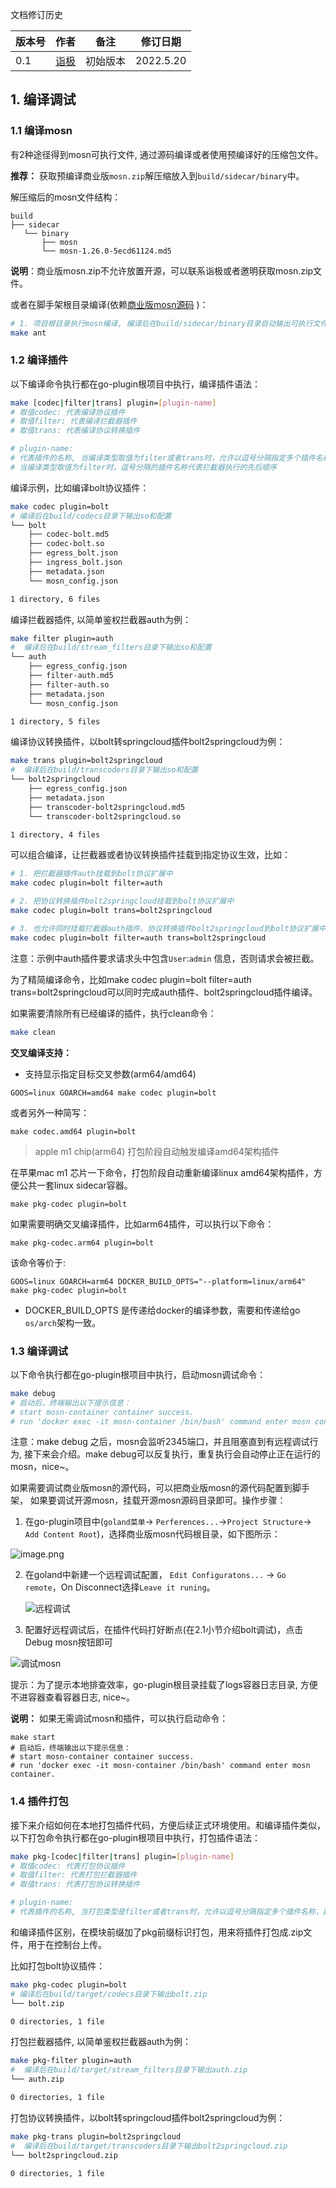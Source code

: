 文档修订历史

| 版本号 | 作者 | 备注     | 修订日期      |
| ------ | ---- | -------- |-----------|
| 0.1    | [诣极](https://github.com/zonghaishang) | 初始版本 | 2022.5.20 |

## 1. 编译调试

### 1.1 编译mosn

有2种途径得到mosn可执行文件, 通过源码编译或者使用预编译好的压缩包文件。

**推荐：**
获取预编译商业版`mosn.zip`解压缩放入到`build/sidecar/binary`中。

解压缩后的mosn文件结构：

```shell
build
├── sidecar
   └── binary
       ├── mosn
       └── mosn-1.26.0-5ecd61124.md5
```

**说明**：商业版mosn.zip不允许放置开源，可以联系诣极或者邀明获取mosn.zip文件。

或者在脚手架根目录编译(依赖[商业版mosn源码](https://github.com/mosn/extensions/blob/master/go-plugin/doc/1.plugin-prepare.md#111-mosn%E6%BA%90%E7%A0%81) )：
```bash
# 1. 项目根目录执行mosn编译, 编译后在build/sidecar/binary目录自动输出可执行文件mosn
make ant
```

### 1.2 编译插件

以下编译命令执行都在go-plugin根项目中执行，编译插件语法：

```bash
make [codec|filter|trans] plugin=[plugin-name]
# 取值codec: 代表编译协议插件
# 取值filter: 代表编译拦截器插件
# 取值trans: 代表编译协议转换插件

# plugin-name:
# 代表插件的名称, 当编译类型取值为filter或者trans时，允许以逗号分隔指定多个插件名称，脚手架同时编译多个插件
# 当编译类型取值为filter时，逗号分隔的插件名称代表拦截器执行的先后顺序
```

编译示例，比如编译bolt协议插件：

```bash
make codec plugin=bolt
# 编译后在build/codecs目录下输出so和配置
└── bolt
    ├── codec-bolt.md5
    ├── codec-bolt.so
    ├── egress_bolt.json
    ├── ingress_bolt.json
    ├── metadata.json
    └── mosn_config.json

1 directory, 6 files
```

编译拦截器插件, 以简单鉴权拦截器auth为例：

```bash
make filter plugin=auth
#  编译后在build/stream_filters目录下输出so和配置
└── auth
    ├── egress_config.json
    ├── filter-auth.md5
    ├── filter-auth.so
    ├── metadata.json
    └── mosn_config.json

1 directory, 5 files
```

编译协议转换插件，以bolt转springcloud插件bolt2springcloud为例：

```bash
make trans plugin=bolt2springcloud
#  编译后在build/transcoders目录下输出so和配置
└── bolt2springcloud
    ├── egress_config.json
    ├── metadata.json
    ├── transcoder-bolt2springcloud.md5
    └── transcoder-bolt2springcloud.so

1 directory, 4 files
```

可以组合编译，让拦截器或者协议转换插件挂载到指定协议生效，比如：

```bash
# 1. 把拦截器插件auth挂载到bolt协议扩展中
make codec plugin=bolt filter=auth

# 2. 把协议转换插件bolt2springcloud挂载到bolt协议扩展中
make codec plugin=bolt trans=bolt2springcloud

# 3. 也允许同时挂载拦截器auth插件、协议转换插件bolt2springcloud到bolt协议扩展中
make codec plugin=bolt filter=auth trans=bolt2springcloud
```

注意：示例中auth插件要求请求头中包含`User`:`admin` 信息，否则请求会被拦截。

为了精简编译命令，比如make codec plugin=bolt filter=auth trans=bolt2springcloud可以同时完成auth插件、bolt2springcloud插件编译。

如果需要清除所有已经编译的插件，执行clean命令：

```bash
make clean
```

**交叉编译支持：**

- 支持显示指定目标交叉参数(arm64/amd64)

```
GOOS=linux GOARCH=amd64 make codec plugin=bolt
```

或者另外一种简写：

```shell
make codec.amd64 plugin=bolt
```

> apple m1 chip(arm64) 打包阶段自动触发编译amd64架构插件

在苹果mac m1 芯片一下命令，打包阶段自动重新编译linux amd64架构插件，方便公共一套linux sidecar容器。
```shell
make pkg-codec plugin=bolt
```

如果需要明确交叉编译插件，比如arm64插件，可以执行以下命令：

```shell
make pkg-codec.arm64 plugin=bolt
```

该命令等价于:

```shell
GOOS=linux GOARCH=arm64 DOCKER_BUILD_OPTS="--platform=linux/arm64" make pkg-codec plugin=bolt
```

- DOCKER_BUILD_OPTS 是传递给docker的编译参数，需要和传递给go `os/arch`架构一致。

### 1.3 编译调试

以下命令执行都在go-plugin根项目中执行，启动mosn调试命令：

```bash
make debug
# 启动后，终端输出以下提示信息：
# start mosn-container container success.
# run 'docker exec -it mosn-container /bin/bash' command enter mosn container.
```

注意：make debug 之后，mosn会监听2345端口，并且阻塞直到有远程调试行为, 接下来会介绍。make debug可以反复执行，重复执行会自动停止正在运行的mosn，nice~。

如果需要调试商业版mosn的源代码，可以把商业版mosn的源代码配置到脚手架， 如果要调试开源mosn，挂载开源mosn源码目录即可。操作步骤：

1. 在go-plugin项目中(`goland菜单`-> `Perferences...`->`Project Structure`-> `Add Content Root`)，选择商业版mosn代码根目录，如下图所示：

![image.png](./doc/images/add_mosn_src.png)

2. 在goland中新建一个远程调试配置， `Edit Configuratons...` -> `Go remote`，On Disconnect选择`Leave it runing`。

   ![远程调试](./doc/images/remote_debug.png)

3. 配置好远程调试后，在插件代码打好断点(在2.1小节介绍bolt调试)，点击Debug mosn按钮即可

![调试mosn](./doc/images/debug-mosn.png)

提示：为了提示本地排查效率，go-plugin根目录挂载了logs容器日志目录, 方便不进容器查看容器日志, nice~。

**说明：** 如果无需调试mosn和插件，可以执行启动命令：
```shell
make start
# 启动后，终端输出以下提示信息：
# start mosn-container container success.
# run 'docker exec -it mosn-container /bin/bash' command enter mosn container.
```

### 1.4 插件打包

接下来介绍如何在本地打包插件代码，方便后续正式环境使用。和编译插件类似，以下打包命令执行都在go-plugin根项目中执行，打包插件语法：

```bash
make pkg-[codec|filter|trans] plugin=[plugin-name]
# 取值codec: 代表打包协议插件
# 取值filter: 代表打包拦截器插件
# 取值trans: 代表打包协议转换插件

# plugin-name:
# 代表插件的名称, 当打包类型是filter或者trans时，允许以逗号分隔指定多个插件名称，脚手架同时打包多个插件
```

和编译插件区别，在模块前缀加了pkg前缀标识打包，用来将插件打包成.zip文件，用于在控制台上传。

比如打包bolt协议插件：

```bash
make pkg-codec plugin=bolt
# 编译后在build/target/codecs目录下输出bolt.zip
└── bolt.zip

0 directories, 1 file
```

打包拦截器插件, 以简单鉴权拦截器auth为例：

```bash
make pkg-filter plugin=auth
#  编译后在build/target/stream_filters目录下输出auth.zip
└── auth.zip

0 directories, 1 file
```

打包协议转换插件，以bolt转springcloud插件bolt2springcloud为例：

```bash
make pkg-trans plugin=bolt2springcloud
#  编译后在build/target/transcoders目录下输出bolt2springcloud.zip
└── bolt2springcloud.zip

0 directories, 1 file
```
